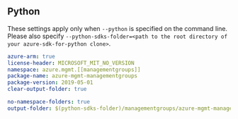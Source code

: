## Python

These settings apply only when `--python` is specified on the command line.
Please also specify `--python-sdks-folder=<path to the root directory of your azure-sdk-for-python clone>`.

```yaml $(python) 
azure-arm: true
license-header: MICROSOFT_MIT_NO_VERSION
namespace: azure.mgmt.[[managementgroups]]
package-name: azure-mgmt-managementgroups
package-version: 2019-05-01
clear-output-folder: true
```
``` yaml $(python) 
no-namespace-folders: true
output-folder: $(python-sdks-folder)/managementgroups/azure-mgmt-managementgroups/azure/mgmt/managementgroups
```
